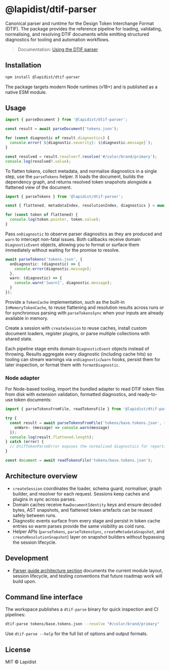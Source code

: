# @lapidist/dtif-parser

Canonical parser and runtime for the Design Token Interchange Format (DTIF). The
package provides the reference pipeline for loading, validating, normalising,
and resolving DTIF documents while emitting structured diagnostics for tooling
and automation workflows.

> Documentation: [Using the DTIF parser](https://dtif.lapidist.net/guides/dtif-parser/)

## Installation

```bash
npm install @lapidist/dtif-parser
```

The package targets modern Node runtimes (v18+) and is published as a native ESM
module.

## Usage

```ts
import { parseDocument } from '@lapidist/dtif-parser';

const result = await parseDocument('tokens.json');

for (const diagnostic of result.diagnostics) {
  console.error(`${diagnostic.severity}: ${diagnostic.message}`);
}

const resolved = result.resolver?.resolve('#/color/brand/primary');
console.log(resolved?.value);
```

To flatten tokens, collect metadata, and normalise diagnostics in a single step,
use the `parseTokens` helper. It loads the document, builds the dependency graph,
and returns resolved token snapshots alongside a flattened view of the document.

```ts
import { parseTokens } from '@lapidist/dtif-parser';

const { flattened, metadataIndex, resolutionIndex, diagnostics } = await parseTokens('tokens.json');

for (const token of flattened) {
  console.log(token.pointer, token.value);
}
```

Pass `onDiagnostic` to observe parser diagnostics as they are produced and `warn`
to intercept non-fatal issues. Both callbacks receive domain `DiagnosticEvent`
objects, allowing you to format or surface them immediately without waiting for
the promise to resolve.

```ts
await parseTokens('tokens.json', {
  onDiagnostic: (diagnostic) => {
    console.error(diagnostic.message);
  },
  warn: (diagnostic) => {
    console.warn('[warn]', diagnostic.message);
  }
});
```

Provide a `TokenCache` implementation, such as the built-in
`InMemoryTokenCache`, to reuse flattening and resolution results across runs or
for synchronous parsing with `parseTokensSync` when your inputs are already
available in memory.

Create a session with `createSession` to reuse caches, install custom document
loaders, register plugins, or parse multiple collections with shared state.

Each pipeline stage emits domain `DiagnosticEvent` objects instead of throwing.
Results aggregate every diagnostic (including cache hits) so tooling can stream
warnings via `onDiagnostic`/`warn` hooks, persist them for later inspection, or
format them with `formatDiagnostic`.

### Node adapter

For Node-based tooling, import the bundled adapter to read DTIF token files from
disk with extension validation, formatted diagnostics, and ready-to-use token
documents:

```ts
import { parseTokensFromFile, readTokensFile } from '@lapidist/dtif-parser/adapters/node';

try {
  const result = await parseTokensFromFile('tokens/base.tokens.json', {
    onWarn: (message) => console.warn(message)
  });
  console.log(result.flattened.length);
} catch (error) {
  // DtifTokenParseError exposes the normalised diagnostics for reporting
}

const document = await readTokensFile('tokens/base.tokens.json');
```

## Architecture overview

- `createSession` coordinates the loader, schema guard, normaliser, graph
  builder, and resolver for each request. Sessions keep caches and plugins in
  sync across parses.
- Domain caches receive `RawDocumentIdentity` keys and ensure decoded bytes, AST
  snapshots, and flattened token artefacts can be reused safely between runs.
- Diagnostic events surface from every stage and persist in token cache entries
  so warm parses provide the same visibility as cold runs.
- Helper APIs (`parseTokens`, `parseTokensSync`, `createMetadataSnapshot`, and
  `createResolutionSnapshot`) layer on snapshot builders without bypassing the
  session lifecycle.

## Development

- [Parser guide architecture section](../docs/guides/dtif-parser.md#package-architecture)
  documents the current module layout, session lifecycle, and testing
  conventions that future roadmap work will build upon.

## Command line interface

The workspace publishes a `dtif-parse` binary for quick inspection and CI
pipelines:

```bash
dtif-parse tokens/base.tokens.json --resolve "#/color/brand/primary"
```

Use `dtif-parse --help` for the full list of options and output formats.

## License

MIT © Lapidist

